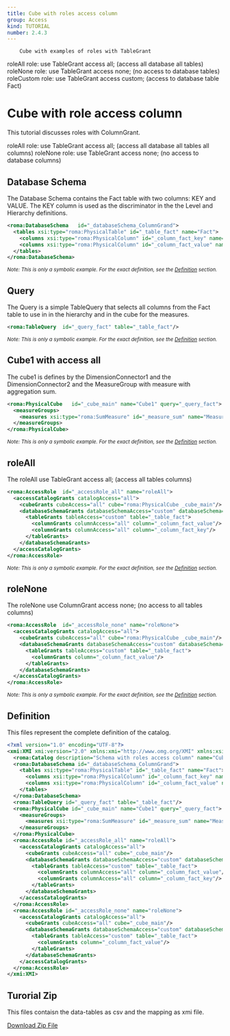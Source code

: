 ```yaml
---
title: Cube with roles access column
group: Access
kind: TUTORIAL
number: 2.4.3
---
```

        Cube with examples of roles with TableGrant
roleAll    role: use TableGrant access all; (access all database all tables)
roleNone   role: use TableGrant access none; (no access to database tables)
roleCustom role: use TableGrant access custom; (access to database table Fact)


# Cube with role access column

This tutorial discusses roles with ColumnGrant.

roleAll    role: use TableGrant access all; (access all database all tables all columns)
roleNone   role: use TableGrant access none; (no access to database columns)


## Database Schema

The Database Schema contains the Fact table with two columns: KEY and VALUE. The KEY column is used as the discriminator in the the Level and Hierarchy definitions.


```xml
<roma:DatabaseSchema   id="_databaseSchema_ColumnGrand">
  <tables xsi:type="roma:PhysicalTable" id="_table_fact" name="Fact">
    <columns xsi:type="roma:PhysicalColumn" id="_column_fact_key" name="KEY"/>
    <columns xsi:type="roma:PhysicalColumn" id="_column_fact_value" name="VALUE" type="Integer"/>
  </tables>
</roma:DatabaseSchema>

```
*<small>Note: This is only a symbolic example. For the exact definition, see the [Definition](#definition) section.</small>*
## Query

The Query is a simple TableQuery that selects all columns from the Fact table to use in in the hierarchy and in the cube for the measures.


```xml
<roma:TableQuery  id="_query_fact" table="_table_fact"/>

```
*<small>Note: This is only a symbolic example. For the exact definition, see the [Definition](#definition) section.</small>*
## Cube1 with access all

The cube1 is defines by the DimensionConnector1 and the DimensionConnector2  and the MeasureGroup with measure with aggregation sum.


```xml
<roma:PhysicalCube   id="_cube_main" name="Cube1" query="_query_fact">
  <measureGroups>
    <measures xsi:type="roma:SumMeasure" id="_measure_sum" name="Measure1" column="_column_fact_value"/>
  </measureGroups>
</roma:PhysicalCube>

```
*<small>Note: This is only a symbolic example. For the exact definition, see the [Definition](#definition) section.</small>*
## roleAll

The roleAll use TableGrant access all; (access all tables columns)


```xml
<roma:AccessRole  id="_accessRole_all" name="roleAll">
  <accessCatalogGrants catalogAccess="all">
    <cubeGrants cubeAccess="all" cube="roma:PhysicalCube _cube_main"/>
    <databaseSchemaGrants databaseSchemaAccess="custom" databaseSchema="_databaseSchema_ColumnGrand">
      <tableGrants tableAccess="custom" table="_table_fact">
        <columnGrants columnAccess="all" column="_column_fact_value"/>
        <columnGrants columnAccess="all" column="_column_fact_key"/>
      </tableGrants>
    </databaseSchemaGrants>
  </accessCatalogGrants>
</roma:AccessRole>

```
*<small>Note: This is only a symbolic example. For the exact definition, see the [Definition](#definition) section.</small>*
## roleNone

The roleNone use ColumnGrant access none; (no access to all tables columns)


```xml
<roma:AccessRole  id="_accessRole_none" name="roleNone">
  <accessCatalogGrants catalogAccess="all">
    <cubeGrants cubeAccess="all" cube="roma:PhysicalCube _cube_main"/>
    <databaseSchemaGrants databaseSchemaAccess="custom" databaseSchema="_databaseSchema_ColumnGrand">
      <tableGrants tableAccess="custom" table="_table_fact">
        <columnGrants column="_column_fact_value"/>
      </tableGrants>
    </databaseSchemaGrants>
  </accessCatalogGrants>
</roma:AccessRole>

```
*<small>Note: This is only a symbolic example. For the exact definition, see the [Definition](#definition) section.</small>*

## Definition

This files represent the complete definition of the catalog.

```xml
<?xml version="1.0" encoding="UTF-8"?>
<xmi:XMI xmi:version="2.0" xmlns:xmi="http://www.omg.org/XMI" xmlns:xsi="http://www.w3.org/2001/XMLSchema-instance" xmlns:roma="https://www.daanse.org/spec/org.eclipse.daanse.rolap.mapping">
  <roma:Catalog description="Schema with roles access column" name="Cube with roles access column" cubes="_cube_main" accessRoles="_accessRole_all _accessRole_none" dbschemas="_databaseSchema_ColumnGrand"/>
  <roma:DatabaseSchema id="_databaseSchema_ColumnGrand">
    <tables xsi:type="roma:PhysicalTable" id="_table_fact" name="Fact">
      <columns xsi:type="roma:PhysicalColumn" id="_column_fact_key" name="KEY"/>
      <columns xsi:type="roma:PhysicalColumn" id="_column_fact_value" name="VALUE" type="Integer"/>
    </tables>
  </roma:DatabaseSchema>
  <roma:TableQuery id="_query_fact" table="_table_fact"/>
  <roma:PhysicalCube id="_cube_main" name="Cube1" query="_query_fact">
    <measureGroups>
      <measures xsi:type="roma:SumMeasure" id="_measure_sum" name="Measure1" column="_column_fact_value"/>
    </measureGroups>
  </roma:PhysicalCube>
  <roma:AccessRole id="_accessRole_all" name="roleAll">
    <accessCatalogGrants catalogAccess="all">
      <cubeGrants cubeAccess="all" cube="_cube_main"/>
      <databaseSchemaGrants databaseSchemaAccess="custom" databaseSchema="_databaseSchema_ColumnGrand">
        <tableGrants tableAccess="custom" table="_table_fact">
          <columnGrants columnAccess="all" column="_column_fact_value"/>
          <columnGrants columnAccess="all" column="_column_fact_key"/>
        </tableGrants>
      </databaseSchemaGrants>
    </accessCatalogGrants>
  </roma:AccessRole>
  <roma:AccessRole id="_accessRole_none" name="roleNone">
    <accessCatalogGrants catalogAccess="all">
      <cubeGrants cubeAccess="all" cube="_cube_main"/>
      <databaseSchemaGrants databaseSchemaAccess="custom" databaseSchema="_databaseSchema_ColumnGrand">
        <tableGrants tableAccess="custom" table="_table_fact">
          <columnGrants column="_column_fact_value"/>
        </tableGrants>
      </databaseSchemaGrants>
    </accessCatalogGrants>
  </roma:AccessRole>
</xmi:XMI>

```



## Turorial Zip
This files contaisn the data-tables as csv and the mapping as xmi file.

<a href="./zip/tutorial.access.columngrand.zip" download>Download Zip File</a>
